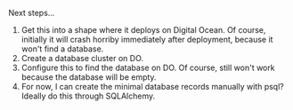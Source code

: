 Next steps...
1. Get this into a shape where it deploys on Digital Ocean. Of course, initially it will crash horriby 
  immediately after deployment, because it won't find a database.
2. Create a database cluster on DO.
3. Configure this to find the database on DO. Of course, still won't work because the database will be empty.
4. For now, I can create the minimal database records manually with psql? Ideally do this through 
   SQLAlchemy.

